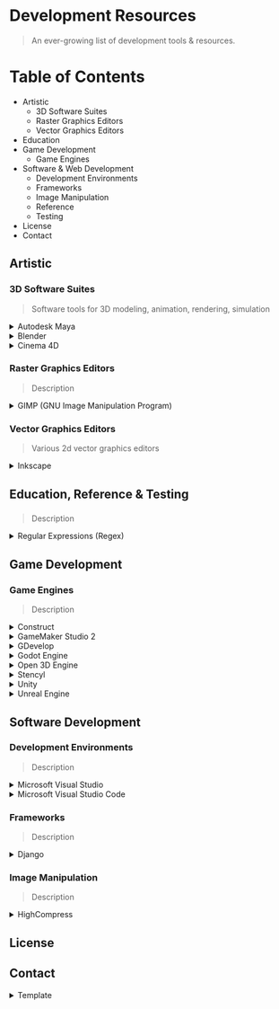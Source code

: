 # Development Resources
> An ever-growing list of development tools & resources.


# Table of Contents

* Artistic
  * 3D Software Suites
  * Raster Graphics Editors
  * Vector Graphics Editors
* Education
* Game Development
  * Game Engines
* Software & Web Development
  * Development Environments
  * Frameworks
  * Image Manipulation
  * Reference
  * Testing
* License
* Contact

## Artistic
### 3D Software Suites
> Software tools for 3D modeling, animation, rendering, simulation

<details>
 <summary>Autodesk Maya</summary>
 <p>
  Cost: 💰</br>
  Platform(s): Linux, macOS, Windows</br>
  Link(s): <a href="https://www.autodesk.com/products/maya/overview" title="Autodesk Maya Download Page" target="_blank">Download</a></br>
  Learning Resource(s): </br>
 </p>
</details>
<details>
 <summary>Blender</summary>
 <p>Cost: 🆓</br>
  Platform(s): Android, Linux, macOS, Windows</br>
  Link(s): <a href="https://www.blender.org/" title="Blender Homepage" target="_blank">Homepage</a>, <a href="https://www.blender.org/download/" title="Blender Download Page" target="_blank">Download</a></br>
  Learning Resource(s): <a href="https://www.blender.org/support/" title="Blender Support" target="_blank">Blender Support</a>, <a href="https://www.blender.org/support/tutorials/" title="Blender Tutorials" target="_blank">Blender Tutorials</a></br>
 </p>
</details>
<details>
 <summary>Cinema 4D</summary>
 <p>
  Cost: </br>
  Platform(s): </br>
  Link(s): <a href="XXXX" title="XXXX" target="_blank">Homepage</a>, <a href="XXXX" title="XXXX" target="_blank">Download</a></br>
  Learning Resource(s): <a href="XXXX" title="XXXX" target="_blank">XXXX</a></br>
 </p>
</details>

### Raster Graphics Editors
> Description

<details>
 <summary>GIMP (GNU Image Manipulation Program)</summary>
 <p>
  Cost: 🆓</br>
  Platform(s): Linux, macOS, Windows</br>
  Link(s): <a href="https://www.gimp.org/" title="GIMP Homepage" target="_blank">Homepage</a>, <a href="https://www.gimp.org/downloads/" title="GIMP Downloads Page" target="_blank">Download</a></br>
  Learning Resource(s): <a href="https://www.gimp.org/tutorials/" title="GIMP Tutorials" target="_blank">GIMP Tutorials</a></br>
 </p>
</details>

### Vector Graphics Editors
> Various 2d vector graphics editors

<details>
 <summary>Inkscape</summary>
 <p>
  Cost: 🆓</br>
  Platform(s): Linux, macOS, Windows</br>
  Link(s): <a href="https://inkscape.org/" title="Inkscape Homepage" target="_blank">Homepage</a>, <a href="https://inkscape.org/release/inkscape-1.1.1/" title="Inkscape Downloads Page" target="_blank">Download</a></br>
  Learning Resource(s): <a href="https://inkscape.org/learn/tutorials/" title="Inkscape Tutorials" target="_blank">Inkscape Tutorials</a>, <a href="https://inkscape.org/learn/" title="Learning Inkscape" target="_blank">Learning Inkscape</a></br>
 </p>
</details>

## Education, Reference & Testing
### 
> Description

<details>
 <summary>Regular Expressions (Regex)</summary>
 </br>
 <p><i>Reference & Tutorials</i></p>
 <p>
  <a href="https://docs.oracle.com/javase/tutorial/essential/regex/" title="">Java Tutorials: Regular Expressions</a></br>
  <a href="https://developer.mozilla.org/en-US/docs/Web/JavaScript/Guide/Regular_Expressions" title="">MDN Web Docs: Regular Expressions (JavaScript)</a></br>
	<a href="https://docs.python.org/3/library/re.html" title="">Python Docs: Regular Expressions</a></br>
  <a href="https://www.regular-expressions.info/" title="">Regular-Expressions.info</a></br>
  <a href="http://www.rexegg.com/" title="">Rex Egg</a></br>
  <a href="https://www.w3schools.com/jsref/jsref_obj_regexp.asp" title="">W3 Schools: JavaScript RegExp Reference</a></br>
 </p>
 <p><i>Testing</i></p>
 <p>
  <a href="https://regex101.com/" title="">Regex 101</a></br>
  <a href="https://www.regexpal.com/" title="">RegEx Pal: Regex Tester</a></br>
  <a href="https://regexr.com/" title="">RegExr</a></br>
  <a href="https://rubular.com/" title="">Rubular: Ruby Regex Editor</a></br>
 </p>
</details>

## Game Development
### Game Engines
> Description

<details>
 <summary>Construct</summary>
 <p>
  Cost: 🆓 💰</br>
  Platform(s): Web Application</br>
  Link(s): <a href="https://www.construct.net/" title="Construct Homepage" target="_blank">Homepage</a></br>
  Learning Resource(s): <a href="https://www.construct.net/en/make-games/manuals/construct-3" title="Construct Documentation" target="_blank">Construct 3 Documentation</a>, 
  <a href="https://www.construct.net/en/tutorials?flang=1" title="Construct Tutorials" target="_blank">Construct Tutorials</a></br>
 </p>
</details>
<details>
 <summary>GameMaker Studio 2</summary>
 <p>
  Cost: 🆓 💰</br>
  Platform(s): macOS, Windows</br>
  Link(s): <a href="https://www.yoyogames.com/en/gamemaker" title="GameMaker Studio 2 Homepage" target="_blank">Homepage</a>, <a href="XXXX" title="XXXX" target="_blank">Download</a></br>
  Learning Resource(s): <a href="https://www.yoyogames.com/en/tutorials" title="Getting Started with GameMaker" target="_blank">GameMaker Tutorials</a></br>
 </p>
</details> 
<details>
 <summary>GDevelop</summary>
 <p>
  Cost: 🆓 💰</br>
  Platform(s): Linux, macOS, Web Application, Windows</br>
  Link(s): <a href="https://gdevelop-app.com/" title="GDevelop Homepage" target="_blank">Homepage</a>, <a href="https://gdevelop-app.com/download/" title="GDevelop Download Page" target="_blank">Download</a></br>
  Learning Resource(s): </br>
 </p>
</details>
<details>
 <summary>Godot Engine</summary>
 <p>
  Cost: 🆓 💰</br>
  Platform(s): Linux, macOS, Windows</br>
  Link(s): <a href="https://godotengine.org/" title="Godot Engine Homepage" target="_blank">Homepage</a>, <a href="https://godotengine.org/download" title="Godot Engine Download Page" target="_blank">Download</a></br>
  Learning Resource(s): <a href="https://docs.godotengine.org/en/stable/" title="Godot Docs" target="_blank">Godot Docs - 3.4 branch</a></br>
 </p>
</details>
<details>
 <summary>Open 3D Engine</summary>
 <p>
  Cost: 🆓 💰</br>
  Platform(s): Android, iOS, Linux, macOS, Windows</br>
  Link(s): <a href="https://o3de.org/" title="Open 3D Engine Homepage" target="_blank">Homepage</a>, <a href="https://o3de.org/download/" title="Open 3D Engine Download Page" target="_blank">Download</a></br>
  Learning Resource(s): <a href="https://o3de.org/docs/" title="O3DE Documentation" target="_blank">O3DE Documentation</a></br>
 </p>
</details>
<details>
 <summary>Stencyl</summary>
 <p>
  Cost: 🆓 💰</br>
  Platform(s): Linux, macOS, Windows</br>
  Link(s): <a href="https://www.stencyl.com/" title="XXXX" target="_blank">Homepage</a>, <a href="https://www.stencyl.com/download/" title="XXXX" target="_blank">Download</a></br>
  Learning Resource(s): <a href="https://www.stencyl.com/help/" title="Stencylpedia" target="_blank">Stencylpedia</a></br>
 </p>
</details>
<details>
 <summary>Unity</summary>
 <p>
  Cost: 🆓 💰</br>
  Platform(s): Linux, macOS, Windows</br>
  Link(s): <a href="https://unity.com/" title="Unity Homepage" target="_blank">Homepage</a>, <a href="https://store.unity.com/" title="Unity Download Page" target="_blank">Download</a></br>
  Learning Resource(s): <a href="https://unity.com/learn" title="Unity Learning Resources" target="_blank">Unity Learning</a></br>
 </p>
</details>
<details>
 <summary>Unreal Engine</summary>
 <p>
  Cost: 🆓</br>
  Platform(s): macOS, Windows</br>
  Link(s): <a href="https://www.unrealengine.com/" title="Unreal Engine Homepage" target="_blank">Homepage</a>, <a href="https://www.unrealengine.com/download" title="Unreal Engine Download Page" target="_blank">Download</a></br>
  Learning Resource(s): </br>
 </p>
</details>

## Software Development
### Development Environments
> Description

<details>
 <summary>Microsoft Visual Studio</summary>
 <p>
  Cost: 🆓</br>
  Platform(s): macOS, Windows</br>
  Link(s): <a href="https://visualstudio.microsoft.com/" title="Visual Studio Homepage" target="_blank">Homepage</a>, <a href="https://visualstudio.microsoft.com/downloads/" title="Download Visual Studio" target="_blank">Download</a></br>
  Learning Resource(s): </br>
 </p>
</details>
<details>
 <summary>Microsoft Visual Studio Code</summary>
 <p>
  Cost: 🆓</br>
  Platform(s): Linux, macOS, Windows</br>
  Link(s): <a href="https://visualstudio.microsoft.com/" title="Visual Studio Code Homepage" target="_blank">Homepage</a>, <a href="https://visualstudio.microsoft.com/downloads/" title="Download Visual Studio Code" target="_blank">Download</a></br>
  Learning Resource(s): </br>
 </p>
</details>

### Frameworks
> Description

<details>
 <summary>Django</summary>
 <p>
  Cost: 🆓</br>
  Platform(s): Linux, macOS, Windows</br>
  Link(s): <a href="https://www.djangoproject.com/" title="Django Project Homepage" target="_blank">Homepage</a>, <a href="https://www.djangoproject.com/download/" title="Django Download Page" target="_blank">Download</a></br>
  Learning Resource(s): </br>
 </p>
</details>

### Image Manipulation
> Description

<details>
 <summary>HighCompress</summary>
 <p>
  Cost: 🆓</br>
  Platform(s): Web Application</br>
  Link(s): <a href="https://www.highcompress.com/" title="HighCompress Homepage" target="_blank">Homepage</a></br>
 </p>
</details>

## License

## Contact


<details>
 <summary>Template</summary>
 <p>
  Cost: 🆓 💰</br>
  Platform(s): Linux, macOS, Windows</br>
  Link(s): <a href="XXXX" title="XXXX" target="_blank">Homepage</a>, <a href="XXXX" title="XXXX" target="_blank">Download</a></br>
  Learning Resource(s): <a href="XXXX" title="XXXX" target="_blank">XXXX</a></br>
 </p>
</details>

<a href="XXXXXXXXXXXXXXX" title=""></a></br>
